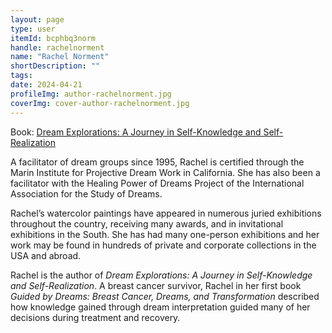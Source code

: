```yaml
---
layout: page
type: user
itemId: bcphbq3norm
handle: rachelnorment
name: "Rachel Norment"
shortDescription: ""
tags:
date: 2024-04-21
profileImg: author-rachelnorment.jpg
coverImg: cover-author-rachelnorment.jpg
---
```


Book: [Dream Explorations: A Journey in Self-Knowledge and Self-Realization](https://www.balboapress.com/en/bookstore/bookdetails/474760-dream-explorations)

A facilitator of dream groups since 1995, Rachel is certified through the Marin Institute for Projective Dream Work in California. She has also been a facilitator with the Healing Power of Dreams Project of the International Association for the Study of Dreams.

Rachel’s watercolor paintings have appeared in numerous juried exhibitions throughout the country, receiving many awards, and in invitational exhibitions in the South. She has had many one-person exhibitions and her work may be found in hundreds of private and corporate collections in the USA and abroad.

Rachel is the author of _Dream Explorations: A Journey in Self-Knowledge and Self-Realization_. A breast cancer survivor, Rachel in her first book _Guided by Dreams: Breast Cancer, Dreams, and Transformation_ described how knowledge gained through dream interpretation guided many of her decisions during treatment and recovery.
